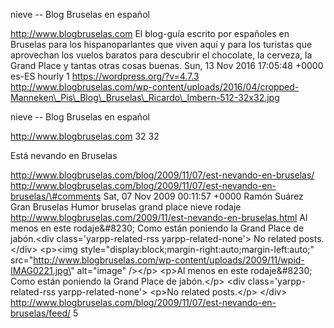 nieve -- Blog Bruselas en español

http://www.blogbruselas.com El blog-guía escrito por españoles en
Bruselas para los hispanoparlantes que viven aquí y para los turistas
que aprovechan los vuelos baratos para descubrir el chocolate, la
cerveza, la Grand Place y tantas otras cosas buenas. Sun, 13 Nov 2016
17:05:48 +0000 es-ES hourly 1 https://wordpress.org/?v=4.7.3
http://www.blogbruselas.com/wp-content/uploads/2016/04/cropped-Manneken\_Pis\_Blog\_Bruselas\_Ricardo\_Imbern-512-32x32.jpg

nieve -- Blog Bruselas en español

http://www.blogbruselas.com 32 32

Está nevando en Bruselas

http://www.blogbruselas.com/blog/2009/11/07/est-nevando-en-bruselas/
http://www.blogbruselas.com/blog/2009/11/07/est-nevando-en-bruselas/\#comments
Sat, 07 Nov 2009 00:11:57 +0000 Ramón Suárez Gran Bruselas Humor
bruselas grand place nieve rodaje
http://www.blogbruselas.com/2009/11/est-nevando-en-bruselas.html Al
menos en este rodaje&\#8230; Como están poniendo la Grand Place de
jabón.\<div class=\'yarpp-related-rss yarpp-related-none\'\> No related
posts. \</div\> \<p\>\<img
style=\"display:block;margin-right:auto;margin-left:auto;\"
src=\"http://www.blogbruselas.com/wp-content/uploads/2009/11/wpid-IMAG0221.jpg\"
alt=\"image\" /\>\</p\> \<p\>Al menos en este rodaje&\#8230; Como están
poniendo la Grand Place de jabón.\</p\> \<div class=\'yarpp-related-rss
yarpp-related-none\'\> \<p\>No related posts.\</p\> \</div\>
http://www.blogbruselas.com/blog/2009/11/07/est-nevando-en-bruselas/feed/
5
